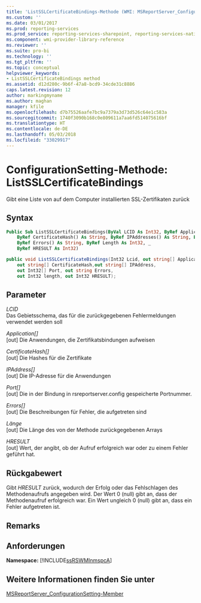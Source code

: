 ```yaml
---
title: 'ListSSLCertificateBindings-Methode (WMI: MSReportServer_ConfigurationSetting) | Microsoft-Dokumentation'
ms.custom: ''
ms.date: 03/01/2017
ms.prod: reporting-services
ms.prod_service: reporting-services-sharepoint, reporting-services-native
ms.component: wmi-provider-library-reference
ms.reviewer: ''
ms.suite: pro-bi
ms.technology: ''
ms.tgt_pltfrm: ''
ms.topic: conceptual
helpviewer_keywords:
- ListSSLCertificateBindings method
ms.assetid: d12d280c-9b6f-47a8-bcd9-34cde31c8886
caps.latest.revision: 12
author: markingmyname
ms.author: maghan
manager: kfile
ms.openlocfilehash: d7b75526aafe7bc9a7379a3d73d526c64e1c583a
ms.sourcegitcommit: 1740f3090b168c0e809611a7aa6fd514075616bf
ms.translationtype: HT
ms.contentlocale: de-DE
ms.lasthandoff: 05/03/2018
ms.locfileid: "33029917"
---
```

# <a name="configurationsetting-method---listsslcertificatebindings"></a>ConfigurationSetting-Methode: ListSSLCertificateBindings
  Gibt eine Liste von auf dem Computer installierten SSL-Zertifikaten zurück  
  
## <a name="syntax"></a>Syntax  
  
```vb  
Public Sub ListSSLCertificateBindings(ByVal LCID As Int32, ByRef Application() As String, _  
    ByRef CertificateHash() As String, ByRef IPAddresses() As String, ByRef Port() As Int32, _  
    ByRef Errors() As String, ByRef Length As Int32, _  
    ByRef HRESULT As Int32)  
```  
  
```csharp  
public void ListSSLCertificateBindings(Int32 Lcid, out string[] Application,   
    out string[] CertificateHash,out string[] IPAddress,   
    out Int32[] Port, out string Errors,   
    out Int32 length, out Int32 HRESULT);  
```  
  
## <a name="parameters"></a>Parameter  
 *LCID*  
 Das Gebietsschema, das für die zurückgegebenen Fehlermeldungen verwendet werden soll  
  
 *Application[]*  
 [out] Die Anwendungen, die Zertifikatsbindungen aufweisen  
  
 *CertificateHash[]*  
 [out] Die Hashes für die Zertifikate  
  
 *IPAddress[]*  
 [out] Die IP-Adresse für die Anwendungen  
  
 *Port[]*  
 [out] Die in der Bindung in rsreportserver.config gespeicherte Portnummer.  
  
 *Errors[]*  
 [out] Die Beschreibungen für Fehler, die aufgetreten sind  
  
 *Länge*  
 [out] Die Länge des von der Methode zurückgegebenen Arrays  
  
 *HRESULT*  
 [out] Wert, der angibt, ob der Aufruf erfolgreich war oder zu einem Fehler geführt hat.  
  
## <a name="return-value"></a>Rückgabewert  
 Gibt *HRESULT* zurück, wodurch der Erfolg oder das Fehlschlagen des Methodenaufrufs angegeben wird. Der Wert 0 (null) gibt an, dass der Methodenaufruf erfolgreich war. Ein Wert ungleich 0 (null) gibt an, dass ein Fehler aufgetreten ist.  
  
## <a name="remarks"></a>Remarks  
  
## <a name="requirements"></a>Anforderungen  
 **Namespace:** [!INCLUDE[ssRSWMInmspcA](../../includes/ssrswminmspca-md.md)]  
  
## <a name="see-also"></a>Weitere Informationen finden Sie unter  
 [MSReportServer_ConfigurationSetting-Member](../../reporting-services/wmi-provider-library-reference/msreportserver-configurationsetting-members.md)  
  
  
